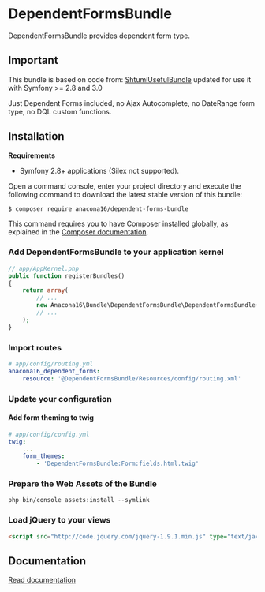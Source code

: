 DependentFormsBundle
====================

DependentFormsBundle provides dependent form type.

## Important

This bundle is based on code from: [ShtumiUsefulBundle](https://github.com/shtumi/ShtumiUsefulBundle) updated for use it with Symfony >= 2.8 and 3.0

Just Dependent Forms included, no Ajax Autocomplete, no DateRange form type, no DQL custom functions.

## Installation

**Requirements**

  * Symfony 2.8+ applications (Silex not supported).

Open a command console, enter your project directory and execute the following command to download the latest stable version of this bundle:

```cli
$ composer require anacona16/dependent-forms-bundle
```

This command requires you to have Composer installed globally, as explained in the [Composer documentation](https://getcomposer.org/doc/00-intro.md).

### Add DependentFormsBundle to your application kernel
```php
// app/AppKernel.php
public function registerBundles()
{
    return array(
        // ...
        new Anacona16\Bundle\DependentFormsBundle\DependentFormsBundle(),
        // ...
    );
}
```

### Import routes

```yml
# app/config/routing.yml
anacona16_dependent_forms:
    resource: '@DependentFormsBundle/Resources/config/routing.xml'
```

### Update your configuration

#### Add form theming to twig
```yml
# app/config/config.yml
twig:
    ...
    form_themes:
        - 'DependentFormsBundle:Form:fields.html.twig'
```

### Prepare the Web Assets of the Bundle

```cli
php bin/console assets:install --symlink
```

### Load jQuery to your views
```html
<script src="http://code.jquery.com/jquery-1.9.1.min.js" type="text/javascript"></script>
```

## Documentation

[Read documentation](https://github.com/anacona16/DependentFormsBundle/blob/master/Resources/doc/index.md)
